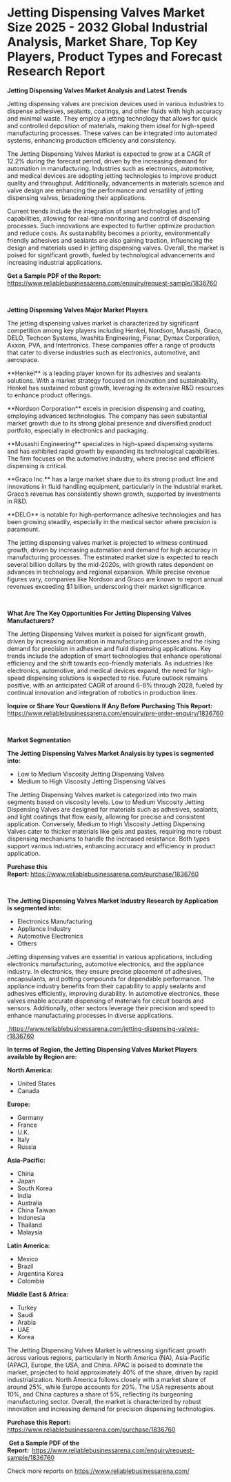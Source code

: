 <p><h1>Jetting Dispensing Valves Market Size 2025 - 2032 Global Industrial Analysis, Market Share, Top Key Players, Product Types and Forecast Research Report</h1></p><p><strong>Jetting Dispensing Valves Market Analysis and Latest Trends</strong></p>
<p><p>Jetting dispensing valves are precision devices used in various industries to dispense adhesives, sealants, coatings, and other fluids with high accuracy and minimal waste. They employ a jetting technology that allows for quick and controlled deposition of materials, making them ideal for high-speed manufacturing processes. These valves can be integrated into automated systems, enhancing production efficiency and consistency.</p><p>The Jetting Dispensing Valves Market is expected to grow at a CAGR of 12.2% during the forecast period, driven by the increasing demand for automation in manufacturing. Industries such as electronics, automotive, and medical devices are adopting jetting technologies to improve product quality and throughput. Additionally, advancements in materials science and valve design are enhancing the performance and versatility of jetting dispensing valves, broadening their applications.</p><p>Current trends include the integration of smart technologies and IoT capabilities, allowing for real-time monitoring and control of dispensing processes. Such innovations are expected to further optimize production and reduce costs. As sustainability becomes a priority, environmentally friendly adhesives and sealants are also gaining traction, influencing the design and materials used in jetting dispensing valves. Overall, the market is poised for significant growth, fueled by technological advancements and increasing industrial applications.</p></p>
<p><strong>Get a Sample PDF of the Report:&nbsp;</strong> <a href="https://www.reliablebusinessarena.com/enquiry/request-sample/1836760?utm_campaign=3118&utm_medium=2&utm_source=Github&utm_content=ia&utm_term=26032025&utm_id=jetting-dispensing-valves">https://www.reliablebusinessarena.com/enquiry/request-sample/1836760</a></p>
<p>&nbsp;</p>
<p><strong>Jetting Dispensing Valves Major Market Players</strong></p>
<p><p>The jetting dispensing valves market is characterized by significant competition among key players including Henkel, Nordson, Musashi, Graco, DELO, Techcon Systems, Iwashita Engineering, Fisnar, Dymax Corporation, Axxon, PVA, and Intertronics. These companies offer a range of products that cater to diverse industries such as electronics, automotive, and aerospace.</p><p>**Henkel** is a leading player known for its adhesives and sealants solutions. With a market strategy focused on innovation and sustainability, Henkel has sustained robust growth, leveraging its extensive R&D resources to enhance product offerings.</p><p>**Nordson Corporation** excels in precision dispensing and coating, employing advanced technologies. The company has seen substantial market growth due to its strong global presence and diversified product portfolio, especially in electronics and packaging.</p><p>**Musashi Engineering** specializes in high-speed dispensing systems and has exhibited rapid growth by expanding its technological capabilities. The firm focuses on the automotive industry, where precise and efficient dispensing is critical.</p><p>**Graco Inc.** has a large market share due to its strong product line and innovations in fluid handling equipment, particularly in the industrial market. Graco’s revenue has consistently shown growth, supported by investments in R&D.</p><p>**DELO** is notable for high-performance adhesive technologies and has been growing steadily, especially in the medical sector where precision is paramount.</p><p>The jetting dispensing valves market is projected to witness continued growth, driven by increasing automation and demand for high accuracy in manufacturing processes. The estimated market size is expected to reach several billion dollars by the mid-2020s, with growth rates dependent on advances in technology and regional expansion. While precise revenue figures vary, companies like Nordson and Graco are known to report annual revenues exceeding $1 billion, underscoring their market significance.</p></p>
<p>&nbsp;</p>
<p><strong>What Are The Key Opportunities For Jetting Dispensing Valves Manufacturers?</strong></p>
<p><p>The Jetting Dispensing Valves market is poised for significant growth, driven by increasing automation in manufacturing processes and the rising demand for precision in adhesive and fluid dispensing applications. Key trends include the adoption of smart technologies that enhance operational efficiency and the shift towards eco-friendly materials. As industries like electronics, automotive, and medical devices expand, the need for high-speed dispensing solutions is expected to rise. Future outlook remains positive, with an anticipated CAGR of around 6-8% through 2028, fueled by continual innovation and integration of robotics in production lines.</p></p>
<p><strong>Inquire or Share Your Questions If Any Before Purchasing This Report:</strong> <a href="https://www.reliablebusinessarena.com/enquiry/pre-order-enquiry/1836760?utm_campaign=3118&utm_medium=2&utm_source=Github&utm_content=ia&utm_term=26032025&utm_id=jetting-dispensing-valves">https://www.reliablebusinessarena.com/enquiry/pre-order-enquiry/1836760</a></p>
<p>&nbsp;</p>
<p><strong>Market Segmentation</strong></p>
<p><strong>The Jetting Dispensing Valves Market Analysis by types is segmented into:</strong></p>
<p><ul><li>Low to Medium Viscosity Jetting Dispensing Valves</li><li>Medium to High Viscosity Jetting Dispensing Valves</li></ul></p>
<p><p>The Jetting Dispensing Valves market is categorized into two main segments based on viscosity levels. Low to Medium Viscosity Jetting Dispensing Valves are designed for materials such as adhesives, sealants, and light coatings that flow easily, allowing for precise and consistent application. Conversely, Medium to High Viscosity Jetting Dispensing Valves cater to thicker materials like gels and pastes, requiring more robust dispensing mechanisms to handle the increased resistance. Both types support various industries, enhancing accuracy and efficiency in product application.</p></p>
<p><strong>Purchase this Report:&nbsp;</strong><a href="https://www.reliablebusinessarena.com/purchase/1836760?utm_campaign=3118&utm_medium=2&utm_source=Github&utm_content=ia&utm_term=26032025&utm_id=jetting-dispensing-valves">https://www.reliablebusinessarena.com/purchase/1836760</a></p>
<p>&nbsp;</p>
<p><strong>The Jetting Dispensing Valves Market Industry Research by Application is segmented into:</strong></p>
<p><ul><li>Electronics Manufacturing</li><li>Appliance Industry</li><li>Automotive Electronics</li><li>Others</li></ul></p>
<p><p>Jetting dispensing valves are essential in various applications, including electronics manufacturing, automotive electronics, and the appliance industry. In electronics, they ensure precise placement of adhesives, encapsulants, and potting compounds for dependable performance. The appliance industry benefits from their capability to apply sealants and adhesives efficiently, improving durability. In automotive electronics, these valves enable accurate dispensing of materials for circuit boards and sensors. Additionally, other sectors leverage their precision and speed to enhance manufacturing processes in diverse applications.</p></p>
<p><a href="https://www.reliablebusinessarena.com/jetting-dispensing-valves-r1836760?utm_campaign=3118&utm_medium=2&utm_source=Github&utm_content=ia&utm_term=26032025&utm_id=jetting-dispensing-valves">&nbsp;https://www.reliablebusinessarena.com/jetting-dispensing-valves-r1836760</a></p>
<p><strong>In terms of Region, the Jetting Dispensing Valves Market Players available by Region are:</strong></p>
<p>
    <p> <strong> North America: </strong>
        <ul>
            <li>United States</li>
            <li>Canada</li>
        </ul>
        </p> 
    <p> <strong> Europe: </strong>
        <ul>
            <li>Germany</li>
            <li>France</li>
            <li>U.K.</li>
            <li>Italy</li>
            <li>Russia</li>
        </ul>
        </p> 
    <p> <strong> Asia-Pacific: </strong>
        <ul>
            <li>China</li>
            <li>Japan</li>
            <li>South Korea</li>
            <li>India</li>
            <li>Australia</li>
            <li>China Taiwan</li>
            <li>Indonesia</li>
            <li>Thailand</li>
            <li>Malaysia</li>
        </ul>
        </p> 
    <p> <strong> Latin America: </strong>
        <ul>
            <li>Mexico</li>
            <li>Brazil</li>
            <li>Argentina Korea</li>
            <li>Colombia</li>
        </ul>
        </p> 
    <p> <strong> Middle East & Africa: </strong>
        <ul>
            <li>Turkey</li>
            <li>Saudi</li>
            <li>Arabia</li>
            <li>UAE</li>
            <li>Korea</li>
        </ul>
    </p>
    </p>
<p><p>The Jetting Dispensing Valves Market is witnessing significant growth across various regions, particularly in North America (NA), Asia-Pacific (APAC), Europe, the USA, and China. APAC is poised to dominate the market, projected to hold approximately 40% of the share, driven by rapid industrialization. North America follows closely with a market share of around 25%, while Europe accounts for 20%. The USA represents about 10%, and China captures a share of 5%, reflecting its burgeoning manufacturing sector. Overall, the market is characterized by robust innovation and increasing demand for precision dispensing technologies.</p></p>
<p><strong>Purchase this Report: </strong><a href="https://www.reliablebusinessarena.com/purchase/1836760?utm_campaign=3118&utm_medium=2&utm_source=Github&utm_content=ia&utm_term=26032025&utm_id=jetting-dispensing-valves">https://www.reliablebusinessarena.com/purchase/1836760</a></p>
<p>&nbsp;<strong>Get a Sample PDF of the Report:&nbsp;&nbsp;</strong><a href="https://www.reliablebusinessarena.com/enquiry/request-sample/1836760?utm_campaign=3118&utm_medium=2&utm_source=Github&utm_content=ia&utm_term=26032025&utm_id=jetting-dispensing-valves">https://www.reliablebusinessarena.com/enquiry/request-sample/1836760</a></p>
<p><strong></strong></p>
<p>Check more reports on <a href="https://www.reliablebusinessarena.com/?utm_campaign=3118&utm_medium=2&utm_source=Github&utm_content=ia&utm_term=26032025&utm_id=jetting-dispensing-valves">https://www.reliablebusinessarena.com/</a></p>